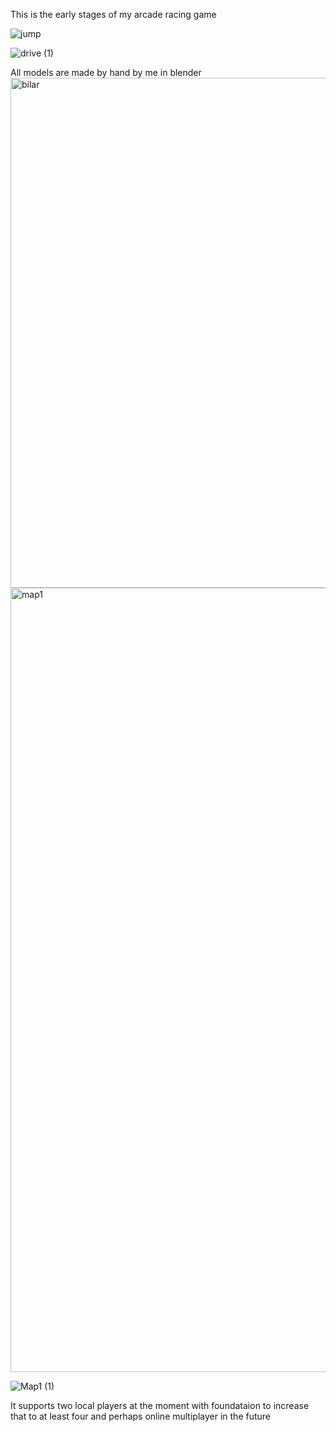 This is the early stages of my arcade racing game





![jump](https://github.com/user-attachments/assets/d58a9a09-c99d-41dc-9403-7d311a8dd810)

![drive (1)](https://github.com/user-attachments/assets/72a61ea6-36be-4218-b751-83f5888c60a3)


All models are made by hand by me in blender
<img width="1217" height="816" alt="bilar" src="https://github.com/user-attachments/assets/34f087c0-7f53-4533-9921-6b1414429acb" />
<img width="3424" height="1255" alt="map1" src="https://github.com/user-attachments/assets/c798e906-c306-4e90-9e4e-62d6b8215d64" />

![Map1 (1)](https://github.com/user-attachments/assets/0ee32664-5f39-472f-b6e2-2ebf042dda28)

It supports two  local players at the moment with foundataion to increase that to at least four and perhaps online multiplayer in the future
